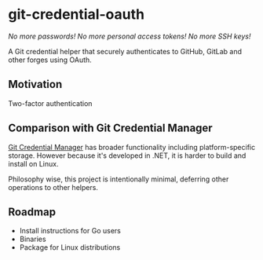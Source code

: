 git-credential-oauth
====================

*No more passwords! No more personal access tokens! No more SSH keys!*

A Git credential helper that securely authenticates to GitHub, GitLab and other forges using OAuth.

## Motivation

Two-factor authentication

## Comparison with Git Credential Manager

[Git Credential Manager](https://github.com/GitCredentialManager/git-credential-manager) has broader functionality including platform-specific storage. However because it's developed in .NET, it is harder to build and install on Linux.

Philosophy wise, this project is intentionally minimal, deferring other operations to other helpers.

## Roadmap

* Install instructions for Go users
* Binaries
* Package for Linux distributions
